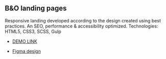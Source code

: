 ## B&O landing pages

Responsive landing developed according to the design created using best practices.
An SEO, performance & accessibility optimized.
Technologies: HTML5, CSS3, SCSS, Gulp

- [DEMO LINK](https://denyssheremeta.github.io/b-o_landing/)

- [Figma design](https://www.figma.com/file/DtkQmQ797hk0nI4KfMi2Uq/BOSE-New-Version?type=design&node-id=6817-212&t=ZTV6Gl8NzaWkJ4FK-0)
